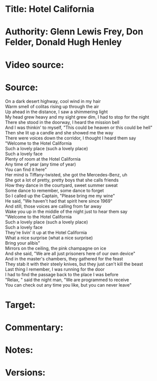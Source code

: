 # Title: Hotel California

# Authority: Glenn Lewis Frey, Don Felder, Donald Hugh Henley

# Video source: 

# Source:

On a dark desert highway, cool wind in my hair  
Warm smell of colitas rising up through the air  
Up ahead in the distance, I saw a shimmering light  
My head grew heavy and my sight grew dim, I had to stop for the night  
There she stood in the doorway, I heard the mission bell  
And I was thinkin' to myself, "This could be heaven or this could be hell"  
Then she lit up a candle and she showed me the way  
There were voices down the corridor, I thought I heard them say  
"Welcome to the Hotel California  
Such a lovely place (such a lovely place)  
Such a lovely face  
Plenty of room at the Hotel California  
Any time of year (any time of year)  
You can find it here"  
Her mind is Tiffany-twisted, she got the Mercedes-Benz, uh  
She got a lot of pretty, pretty boys that she calls friends  
How they dance in the courtyard, sweet summer sweat  
Some dance to remember, some dance to forget  
So I called up the Captain, "Please bring me my wine"  
He said, "We haven't had that spirit here since 1969"  
And still, those voices are calling from far away  
Wake you up in the middle of the night just to hear them say  
"Welcome to the Hotel California  
Such a lovely place (such a lovely place)  
Such a lovely face  
They're livin' it up at the Hotel California  
What a nice surprise (what a nice surprise)  
Bring your alibis"  
Mirrors on the ceiling, the pink champagne on ice  
And she said, "We are all just prisoners here of our own device"  
And in the master's chambers, they gathered for the feast  
They stab it with their steely knives, but they just can't kill the beast  
Last thing I remember, I was running for the door  
I had to find the passage back to the place I was before  
"Relax, " said the night man, "We are programmed to receive  
You can check out any time you like, but you can never leave"  

# Target:  

# Commentary:  

# Notes:  

# Versions:  